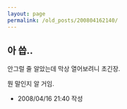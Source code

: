 ```yaml
---
layout: page
permalink: /old_posts/200804162140/
---
```


## 아 씁..


안그럴 줄 알았는데 막상 열어보려니 초긴장.

뭔 말인지 알 거임.







- 2008/04/16 21:40 작성
